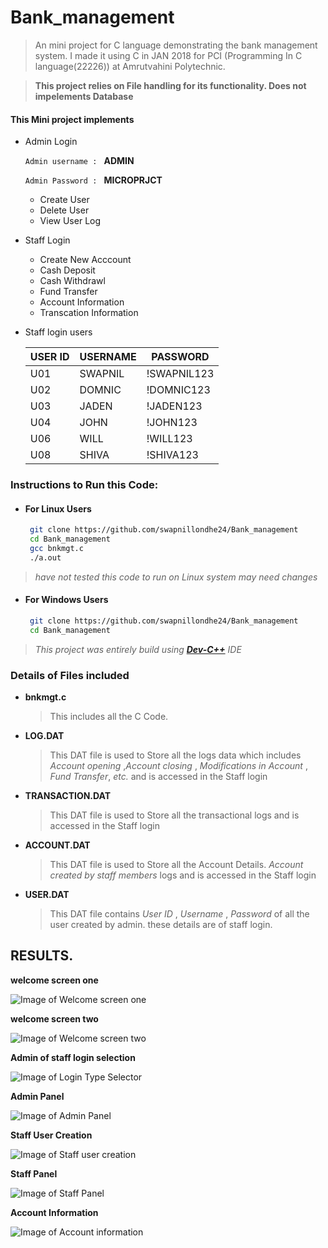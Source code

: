 # Bank_management
> An mini project for C language demonstrating the bank management system.
   I made it using C in JAN 2018 for PCI (Programming In C language(22226)) at Amrutvahini Polytechnic.

> __This project relies on File handling for its functionality. Does not impelements Database__


#### This Mini project implements
* Admin Login
   
   `Admin username : ` __ADMIN__
   
   `Admin Password : ` __MICROPRJCT__
  * Create User
  * Delete User
  * View User Log
  
* Staff Login

  * Create New Acccount
  * Cash Deposit
  * Cash Withdrawl
  * Fund Transfer
  * Account Information
  * Transcation Information
  
* Staff login users

   | USER ID 	| USERNAME 	| PASSWORD 	|
   |-----	|---------	|-------------	|
   | U01 	| SWAPNIL 	| !SWAPNIL123 	|
   | U02 	| DOMNIC  	| !DOMNIC123  	|
   | U03 	| JADEN   	| !JADEN123   	|
   | U04 	| JOHN    	| !JOHN123    	|
   | U06 	| WILL    	| !WILL123    	|
   | U08 	| SHIVA   	| !SHIVA123   	|
   
### Instructions to Run this Code:
* #### For Linux Users
    ```bash
     git clone https://github.com/swapnillondhe24/Bank_management 
     cd Bank_management
     gcc bnkmgt.c
     ./a.out
     ```
> _have not tested this code to run on Linux system may need changes_

* #### For Windows Users
    ```bash
     git clone https://github.com/swapnillondhe24/Bank_management 
     cd Bank_management
     ```
> _This project was entirely build using **[Dev-C++](https://bloodshed-dev-c.en.softonic.com/download)** IDE_


### Details of Files included
* __bnkmgt.c__
   > This includes all the C Code.
* __LOG.DAT__ 
   > This DAT file is used to Store all the logs data which includes _Account opening_ ,_Account closing_ , _Modifications in Account_ , _Fund Transfer_, _etc._  and is accessed in the Staff login
* __TRANSACTION.DAT__
   > This DAT file is used to Store all the transactional logs and is accessed in the Staff login
* __ACCOUNT.DAT__
   > This DAT file is used to Store all the Account Details. _Account created by staff members_ logs and is accessed in the Staff login
* __USER.DAT__
   > This DAT file contains _User ID_ , _Username_ , _Password_ of all the user created by admin. these details are of staff login.
    
## RESULTS.
**welcome screen one**

![Image of Welcome screen one](https://github.com/swapnillondhe24/Bank_management/blob/master/Images/wel1.png)

**welcome screen two**

![Image of Welcome screen two](https://github.com/swapnillondhe24/Bank_management/blob/master/Images/wel2.png)

**Admin of staff login selection**

![Image of Login Type Selector](https://github.com/swapnillondhe24/Bank_management/blob/master/Images/admin_or_staff.png)

**Admin Panel**

![Image of Admin Panel](https://github.com/swapnillondhe24/Bank_management/blob/master/Images/admin_panel.png)

**Staff User Creation**

![Image of Staff user creation](https://github.com/swapnillondhe24/Bank_management/blob/master/Images/Staff_user_creation.png)

**Staff Panel**

![Image of Staff Panel](https://github.com/swapnillondhe24/Bank_management/blob/master/Images/Staff_panel.png)

**Account Information**

![Image of Account information](https://github.com/swapnillondhe24/Bank_management/blob/master/Images/account_information.png)
